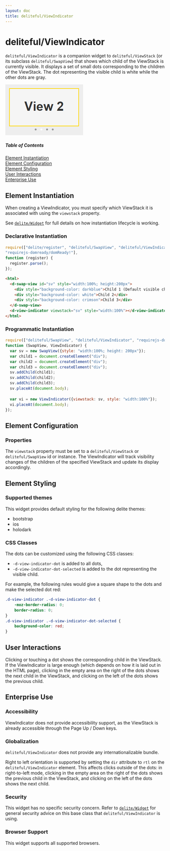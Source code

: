 ```yaml
---
layout: doc
title: deliteful/ViewIndicator
---
```


# deliteful/ViewIndicator

`deliteful/ViewIndicator` is a companion widget to `deliteful/ViewStack` (or its subclass `deliteful/SwapView`) that
shows which child of the ViewStack is currently visible. It displays a set of small dots corresponding to the
children of the ViewStack. The dot representing the visible child is white while the other dots are gray.

![ViewIndicator Transitions](images/ViewIndicator.png)

##### Table of Contents
[Element Instantiation](#instantiation)  
[Element Configuration](#configuration)  
[Element Styling](#styling)  
[User Interactions](#interactions)  
[Enterprise Use](#enterprise)

<a name="instantiation"></a>
## Element Instantiation

When creating a ViewIndicator, you must specify which ViewStack it is associated with using the `viewstack` property.

See [`delite/Widget`](/delite/docs/master/Widget.md) for full details on how instantiation lifecycle is working.

### Declarative Instantiation

```js
require(["delite/register", "deliteful/SwapView", "deliteful/ViewIndicator",
"requirejs-domready/domReady!"],
function (register) {
  register.parse();
});
```

```html
<html>
  <d-swap-view id="sv" style="width:100%; height:200px">
    <div style="background-color: darkblue">Child 1 (Default visible child)</div>
    <div style="background-color: white">Child 2</div>
    <div style="background-color: crimson">Child 3</div>
  </d-swap-view>
  <d-view-indicator viewstack="sv" style="width:100%"></d-view-indicator>
</html>
```

### Programmatic Instantiation

```js
require(["deliteful/SwapView", "deliteful/ViewIndicator", "requirejs-domready/domReady!"],
function (SwapView, ViewIndicator) {
  var sv = new SwapView({style: "width:100%; height: 200px"});
  var child1 = document.createElement("div");
  var child2 = document.createElement("div");
  var child3 = document.createElement("div");
  sv.addChild(child1);
  sv.addChild(child2);
  sv.addChild(child3);
  sv.placeAt(document.body);

  var vi = new ViewIndicator({viewstack: sv, style: "width:100%"});
  vi.placeAt(document.body);
});
```

<a name="configuration"></a>
## Element Configuration

### Properties

The `viewstack` property must be set to a `deliteful/ViewStack` or `deliteful/SwapView` id or instance.
The ViewIndicator will track visibility changes of the children of the specified ViewStack and update
its display
accordingly.

<a name="styling"></a>
## Element Styling

### Supported themes

This widget provides default styling for the following delite themes:

* bootstrap
* ios
* holodark

### CSS Classes

The dots can be customized using the following CSS classes:

* `-d-view-indicator-dot` is added to all dots,
* `-d-view-indicator-dot-selected` is added to the dot representing the visible child.

For example, the following rules would give a square shape to the dots and make the selected dot red:
```css
.d-view-indicator .-d-view-indicator-dot {
	-moz-border-radius: 0;
	border-radius: 0;
}
.d-view-indicator .-d-view-indicator-dot-selected {
	background-color: red;
}
```

<a name="interactions"></a>
## User Interactions

Clicking or touching a dot shows the corresponding child in the ViewStack. If the ViewIndicator is large enough 
(which depends on how it is laid out in the HTML page), clicking in the empty area on the right of the dots shows
 the next child in the ViewStack, and clicking on the left of the dots shows the previous child.

<a name="enterprise"></a>
## Enterprise Use

### Accessibility

ViewIndicator does not provide accessibility support, as the ViewStack is already accessible through the Page Up /
Down keys.

### Globalization

`deliteful/ViewIndicator` does not provide any internationalizable bundle.

Right to left orientation is supported by setting the `dir` attribute to `rtl` on the `deliteful/ViewIndicator` element.
This affects clicks outside of the dots: in right-to-left mode, clicking in the empty area on the right of the dots
shows the previous child in the ViewStack, and clicking on the left of the dots shows the next child.

### Security

This widget has no specific security concern. Refer to [`delite/Widget`](/delite/docs/master/Widget.md) for general security advice on this base class that `deliteful/ViewIndicator` is using.

### Browser Support

This widget supports all supported browsers.
